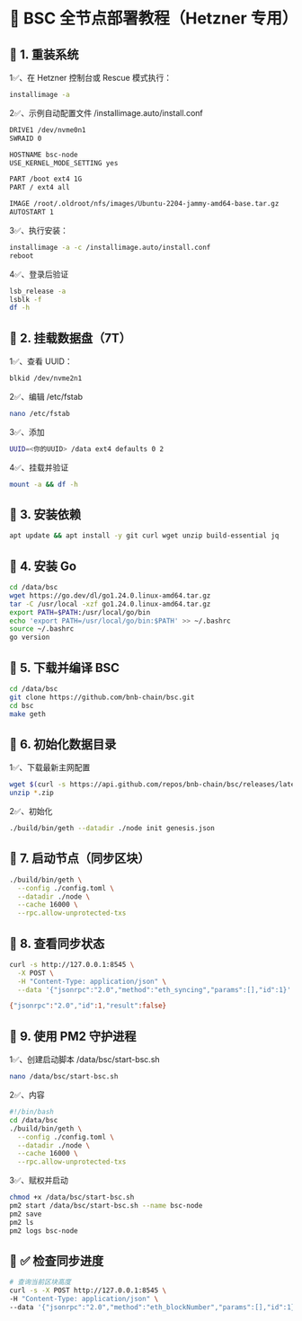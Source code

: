 # 🚀 BSC 全节点部署教程（Hetzner 专用）

## 📌 1. 重装系统

1✅、在 Hetzner 控制台或 Rescue 模式执行：
```bash
installimage -a
```

2✅、示例自动配置文件 /installimage.auto/install.conf
```bash
DRIVE1 /dev/nvme0n1
SWRAID 0

HOSTNAME bsc-node
USE_KERNEL_MODE_SETTING yes

PART /boot ext4 1G
PART / ext4 all

IMAGE /root/.oldroot/nfs/images/Ubuntu-2204-jammy-amd64-base.tar.gz
AUTOSTART 1
```

3✅、执行安装：
```bash
installimage -a -c /installimage.auto/install.conf
reboot
```

4✅、登录后验证
```bash
lsb_release -a
lsblk -f
df -h
```

## 📌 2. 挂载数据盘（7T）
  
1✅、查看 UUID：
```bash
blkid /dev/nvme2n1
```

2✅、编辑 /etc/fstab
```bash
nano /etc/fstab
```

3✅、添加
```bash
UUID=<你的UUID> /data ext4 defaults 0 2
```

4✅、挂载并验证
```bash
mount -a && df -h
```

## 📌 3. 安装依赖

```bash
apt update && apt install -y git curl wget unzip build-essential jq
```

## 📌 4. 安装 Go

```bash
cd /data/bsc
wget https://go.dev/dl/go1.24.0.linux-amd64.tar.gz
tar -C /usr/local -xzf go1.24.0.linux-amd64.tar.gz
export PATH=$PATH:/usr/local/go/bin
echo 'export PATH=/usr/local/go/bin:$PATH' >> ~/.bashrc
source ~/.bashrc
go version
```

## 📌 5. 下载并编译 BSC

```bash
cd /data/bsc
git clone https://github.com/bnb-chain/bsc.git
cd bsc
make geth
```

## 📌 6. 初始化数据目录

1✅、下载最新主网配置
```bash
wget $(curl -s https://api.github.com/repos/bnb-chain/bsc/releases/latest | grep browser_ | grep mainnet | cut -d\" -f4)
unzip *.zip
```

2✅、初始化
```bash
./build/bin/geth --datadir ./node init genesis.json
```

## 📌 7. 启动节点（同步区块）

```bash
./build/bin/geth \
  --config ./config.toml \
  --datadir ./node \
  --cache 16000 \
  --rpc.allow-unprotected-txs
```

## 📌 8. 查看同步状态

```bash
curl -s http://127.0.0.1:8545 \
  -X POST \
  -H "Content-Type: application/json" \
  --data '{"jsonrpc":"2.0","method":"eth_syncing","params":[],"id":1}'
```

```bash
{"jsonrpc":"2.0","id":1,"result":false}
```

## 📌 9. 使用 PM2 守护进程

1✅、创建启动脚本 /data/bsc/start-bsc.sh
```bash
nano /data/bsc/start-bsc.sh
```

2✅、内容
```bash
#!/bin/bash
cd /data/bsc
./build/bin/geth \
  --config ./config.toml \
  --datadir ./node \
  --cache 16000 \
  --rpc.allow-unprotected-txs
```

3✅、赋权并启动
```bash
chmod +x /data/bsc/start-bsc.sh
pm2 start /data/bsc/start-bsc.sh --name bsc-node
pm2 save
pm2 ls
pm2 logs bsc-node
```

## 📌 ✅ 检查同步进度

```bash
# 查询当前区块高度
curl -s -X POST http://127.0.0.1:8545 \
-H "Content-Type: application/json" \
--data '{"jsonrpc":"2.0","method":"eth_blockNumber","params":[],"id":1}'
```
